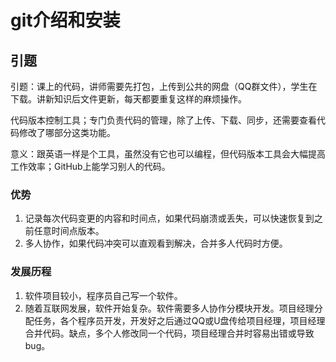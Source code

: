 git介绍和安装
===
## 引题
引题：课上的代码，讲师需要先打包，上传到公共的网盘（QQ群文件），学生在下载。讲新知识后文件更新，每天都要重复这样的麻烦操作。

代码版本控制工具；专门负责代码的管理，除了上传、下载、同步，还需要查看代码修改了哪部分这类功能。

意义：跟英语一样是个工具，虽然没有它也可以编程，但代码版本工具会大幅提高工作效率；GitHub上能学习别人的代码。
### 优势
1. 记录每次代码变更的内容和时间点，如果代码崩溃或丢失，可以快速恢复到之前任意时间点版本。
2. 多人协作，如果代码冲突可以直观看到解决，合并多人代码时方便。

### 发展历程
1. 软件项目较小，程序员自己写一个软件。
2. 随着互联网发展，软件开始复杂。软件需要多人协作分模块开发。项目经理分配任务，各个程序员开发，开发好之后通过QQ或U盘传给项目经理，项目经理合并代码。缺点，多个人修改同一个代码，项目经理合并时容易出错或导致bug。